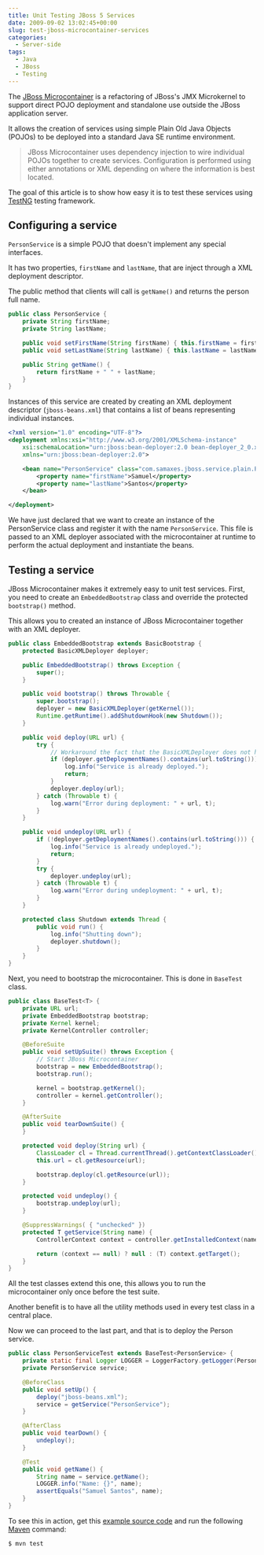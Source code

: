 ```yaml
---
title: Unit Testing JBoss 5 Services
date: 2009-09-02 13:02:45+00:00
slug: test-jboss-microcontainer-services
categories:
  - Server-side
tags:
  - Java
  - JBoss
  - Testing
---
```


The [JBoss Microcontainer](http://jboss.org/jbossmc/) is a refactoring of JBoss's JMX Microkernel to support direct POJO deployment and standalone use outside the JBoss application server.

It allows the creation of services using simple Plain Old Java Objects (POJOs) to be deployed into a standard Java SE runtime environment.

> JBoss Microcontainer uses dependency injection to wire individual POJOs together to create services. Configuration is performed using either annotations or XML depending on where the information is best located.

The goal of this article is to show how easy it is to test these services using [TestNG](http://testng.org/) testing framework.

<!--more-->

## Configuring a service

`PersonService` is a simple POJO that doesn't implement any special interfaces.

It has two properties, `firstName` and `lastName`, that are inject through a XML deployment descriptor.

The public method that clients will call is `getName()` and returns the person full name.

```java
public class PersonService {
    private String firstName;
    private String lastName;

    public void setFirstName(String firstName) { this.firstName = firstName; }
    public void setLastName(String lastName) { this.lastName = lastName; }

    public String getName() {
        return firstName + " " + lastName;
    }
}
```

Instances of this service are created by creating an XML deployment descriptor (`jboss-beans.xml`) that contains a list of beans representing individual instances.

```xml
<?xml version="1.0" encoding="UTF-8"?>
<deployment xmlns:xsi="http://www.w3.org/2001/XMLSchema-instance"
    xsi:schemaLocation="urn:jboss:bean-deployer:2.0 bean-deployer_2_0.xsd"
    xmlns="urn:jboss:bean-deployer:2.0">

    <bean name="PersonService" class="com.samaxes.jboss.service.plain.PersonService">
        <property name="firstName">Samuel</property>
        <property name="lastName">Santos</property>
    </bean>

</deployment>
```

We have just declared that we want to create an instance of the PersonService class and register it with the name `PersonService`. This file is passed to an XML deployer associated with the microcontainer at runtime to perform the actual deployment and instantiate the beans.

## Testing a service

JBoss Microcontainer makes it extremely easy to unit test services.
First, you need to create an `EmbeddedBootstrap` class and override the protected `bootstrap()` method.

This allows you to created an instance of JBoss Microcontainer together with an XML deployer.

```java
public class EmbeddedBootstrap extends BasicBootstrap {
    protected BasicXMLDeployer deployer;

    public EmbeddedBootstrap() throws Exception {
        super();
    }

    public void bootstrap() throws Throwable {
        super.bootstrap();
        deployer = new BasicXMLDeployer(getKernel());
        Runtime.getRuntime().addShutdownHook(new Shutdown());
    }

    public void deploy(URL url) {
        try {
            // Workaround the fact that the BasicXMLDeployer does not handle redeployment correctly
            if (deployer.getDeploymentNames().contains(url.toString())) {
                log.info("Service is already deployed.");
                return;
            }
            deployer.deploy(url);
        } catch (Throwable t) {
            log.warn("Error during deployment: " + url, t);
        }
    }

    public void undeploy(URL url) {
        if (!deployer.getDeploymentNames().contains(url.toString())) {
            log.info("Service is already undeployed.");
            return;
        }
        try {
            deployer.undeploy(url);
        } catch (Throwable t) {
            log.warn("Error during undeployment: " + url, t);
        }
    }

    protected class Shutdown extends Thread {
        public void run() {
            log.info("Shutting down");
            deployer.shutdown();
        }
    }
}
```

Next, you need to bootstrap the microcontainer. This is done in `BaseTest` class.

```java
public class BaseTest<T> {
    private URL url;
    private EmbeddedBootstrap bootstrap;
    private Kernel kernel;
    private KernelController controller;

    @BeforeSuite
    public void setUpSuite() throws Exception {
        // Start JBoss Microcontainer
        bootstrap = new EmbeddedBootstrap();
        bootstrap.run();

        kernel = bootstrap.getKernel();
        controller = kernel.getController();
    }

    @AfterSuite
    public void tearDownSuite() {
    }

    protected void deploy(String url) {
        ClassLoader cl = Thread.currentThread().getContextClassLoader();
        this.url = cl.getResource(url);

        bootstrap.deploy(cl.getResource(url));
    }

    protected void undeploy() {
        bootstrap.undeploy(url);
    }

    @SuppressWarnings( { "unchecked" })
    protected T getService(String name) {
        ControllerContext context = controller.getInstalledContext(name);

        return (context == null) ? null : (T) context.getTarget();
    }
}
```

All the test classes extend this one, this allows you to run the microcontainer only once before the test suite.

Another benefit is to have all the utility methods used in every test class in a central place.

Now we can proceed to the last part, and that is to deploy the Person service.

```java
public class PersonServiceTest extends BaseTest<PersonService> {
    private static final Logger LOGGER = LoggerFactory.getLogger(PersonServiceTest.class);
    private PersonService service;

    @BeforeClass
    public void setUp() {
        deploy("jboss-beans.xml");
        service = getService("PersonService");
    }

    @AfterClass
    public void tearDown() {
        undeploy();
    }

    @Test
    public void getName() {
        String name = service.getName();
        LOGGER.info("Name: {}", name);
        assertEquals("Samuel Santos", name);
    }
}
```

To see this in action, get this [example source code](http://samaxes.appspot.com/zip/pojo-service-1.0.zip) and run the following [Maven](http://maven.apache.org/) command:

```bash
$ mvn test
```
